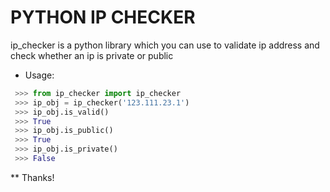 # PYTHON IP CHECKER      

ip_checker is a python library which you can use to validate ip address and check whether an ip is private or public

* Usage:
``` python
 >>> from ip_checker import ip_checker
 >>> ip_obj = ip_checker('123.111.23.1')
 >>> ip_obj.is_valid()
 >>> True
 >>> ip_obj.is_public()
 >>> True
 >>> ip_obj.is_private()
 >>> False
 ```

** Thanks!

 
 
 
 
 
